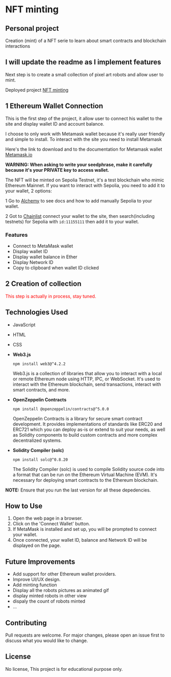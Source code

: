 # NFT minting 

## Personal project 

Creation (mint) of a NFT serie to learn about smart contracts and blockchain interactions

## I will update the readme as I implement features

Next step is to create a small collection of pixel art robots and allow user to mint.

Deployed project [NFT minting](https://tomboszko.github.io/Token/)

## 1 Ethereum Wallet Connection

This is the first step of the project, it allow user to connect his wallet to the site and display wallet ID and account balance.

I choose to only work with Metamask wallet because it's really user friendly and simple to install.
To interact with the site you need to install Metamask 

Here's the link to download and to the documentation for Metamask wallet [Metamask.io](https://metamask.io/)

**WARNING: When asking to write your seedphrase, make it carefully because it's your PRIVATE  key to access wallet.**

The NFT will be minted on Sepolia Testnet, it's a test blockchain who mimic Ethereum Mainnet.
If you want to interact with Sepolia, you need to add it to your wallet, 2 options:

1 Go to [Alchemy](https://www.alchemy.com/overviews/sepolia-testnet) to see docs and how to add manually Sepolia to your wallet.

2 Got to [Chainlist](https://chainlist.org/?search=Sepolia&testnets=true) connect your wallet to the site, then search(including testnets) for Sepolia  with `id:11155111` then add it to your wallet.




### Features

- Connect to MetaMask wallet
- Display wallet ID
- Display wallet balance in Ether
- Display Network ID
- Copy to clipboard when wallet ID clicked

## 2 Creation of collection

<span style="color:red">This step is actually in process, stay tuned.</span>

## Technologies Used

- JavaScript
- HTML
- CSS
  
- **Web3.js**
  
  `npm install web3@^4.2.2`

    Web3.js is a collection of libraries that allow you to interact with a local or remote Ethereum node using HTTP, IPC, or WebSocket. It's used to interact with the Ethereum blockchain, send        transactions, interact with smart contracts, and more.
  
- **OpenZeppelin Contracts**
  
  `npm install @openzeppelin/contracts@^5.0.0`
  
    OpenZeppelin Contracts is a library for secure smart contract development. It provides implementations of standards like ERC20 and ERC721 which you can deploy as-is or extend to suit your         needs, as well as Solidity components to build custom contracts and more complex decentralized systems.
  
- **Solidity Compiler (solc)**
  
  `npm install solc@^0.8.20`

    The Solidity Compiler (solc) is used to compile Solidity source code into a format that can be run on the Ethereum Virtual Machine (EVM). It's necessary for deploying smart contracts to the       Ethereum blockchain.

**NOTE:** Ensure that you run the last version for all these depedencies.

## How to Use

1. Open the web page in a browser.
2. Click on the 'Connect Wallet' button.
3. If MetaMask is installed and set up, you will be prompted to connect your wallet.
4. Once connected, your wallet ID, balance and Network ID will be displayed on the page.

## Future Improvements

- Add support for other Ethereum wallet providers.
- Improve UI/UX design.
- Add minting function
- Display all the robots pictures as animated gif
- display minted robots in other view
- dispaly the count of robots minted
- ...

## Contributing

Pull requests are welcome. For major changes, please open an issue first to discuss what you would like to change.

## License

No license, This project is for educational purpose only.





